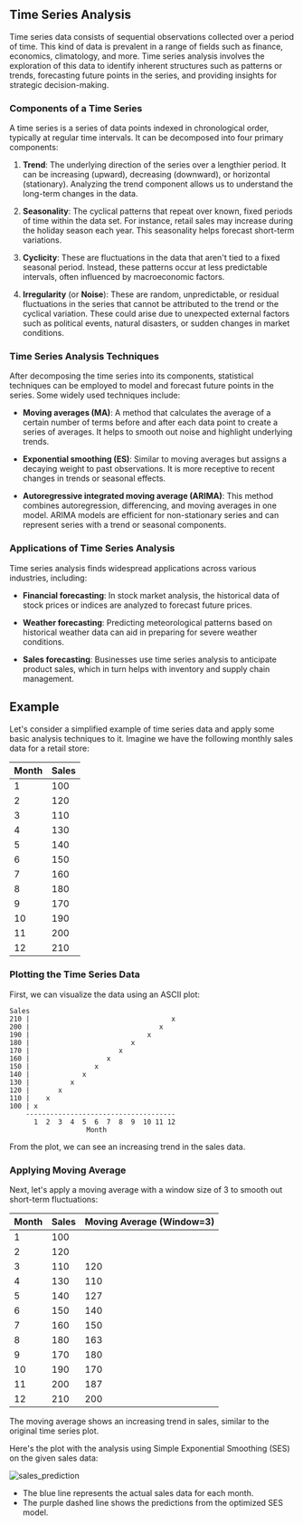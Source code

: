 ## Time Series Analysis

Time series data consists of sequential observations collected over a period of time. This kind of data is prevalent in a range of fields such as finance, economics, climatology, and more. Time series analysis involves the exploration of this data to identify inherent structures such as patterns or trends, forecasting future points in the series, and providing insights for strategic decision-making.

### Components of a Time Series

A time series is a series of data points indexed in chronological order, typically at regular time intervals. It can be decomposed into four primary components:

1. **Trend**: The underlying direction of the series over a lengthier period. It can be increasing (upward), decreasing (downward), or horizontal (stationary). Analyzing the trend component allows us to understand the long-term changes in the data.

2. **Seasonality**: The cyclical patterns that repeat over known, fixed periods of time within the data set. For instance, retail sales may increase during the holiday season each year. This seasonality helps forecast short-term variations.

3. **Cyclicity**: These are fluctuations in the data that aren't tied to a fixed seasonal period. Instead, these patterns occur at less predictable intervals, often influenced by macroeconomic factors.

4. **Irregularity** (or **Noise**): These are random, unpredictable, or residual fluctuations in the series that cannot be attributed to the trend or the cyclical variation. These could arise due to unexpected external factors such as political events, natural disasters, or sudden changes in market conditions.

### Time Series Analysis Techniques

After decomposing the time series into its components, statistical techniques can be employed to model and forecast future points in the series. Some widely used techniques include:

- **Moving averages (MA)**: A method that calculates the average of a certain number of terms before and after each data point to create a series of averages. It helps to smooth out noise and highlight underlying trends.

- **Exponential smoothing (ES)**: Similar to moving averages but assigns a decaying weight to past observations. It is more receptive to recent changes in trends or seasonal effects.

- **Autoregressive integrated moving average (ARIMA)**: This method combines autoregression, differencing, and moving averages in one model. ARIMA models are efficient for non-stationary series and can represent series with a trend or seasonal components.

### Applications of Time Series Analysis

Time series analysis finds widespread applications across various industries, including:

- **Financial forecasting**: In stock market analysis, the historical data of stock prices or indices are analyzed to forecast future prices.

- **Weather forecasting**: Predicting meteorological patterns based on historical weather data can aid in preparing for severe weather conditions.

- **Sales forecasting**: Businesses use time series analysis to anticipate product sales, which in turn helps with inventory and supply chain management.

## Example

Let's consider a simplified example of time series data and apply some basic analysis techniques to it. Imagine we have the following monthly sales data for a retail store:

| Month | Sales |
| ----- | ----- |
| 1     |  100 |
| 2     |  120 |
| 3     |  110 |
| 4     |  130 |
| 5     |  140 |
| 6     |  150 |
| 7     |  160 |
| 8     |  180 |
| 9     |  170 |
| 10    |  190 |
| 11    |  200 |
| 12    |  210 |

### Plotting the Time Series Data

First, we can visualize the data using an ASCII plot:

```
Sales
210 |                                   x
200 |                                x
190 |                             x
180 |                         x
170 |                      x 
160 |                   x 
150 |                x
140 |             x
130 |          x
120 |       x
110 |    x
100 | x
    -------------------------------------
      1  2  3  4  5  6  7  8  9  10 11 12
                   Month
```

From the plot, we can see an increasing trend in the sales data.

### Applying Moving Average

Next, let's apply a moving average with a window size of 3 to smooth out short-term fluctuations:

| Month | Sales | Moving Average (Window=3) |
| ----- | ----- | ------------------------- |
| 1     |  100  |         |
| 2     |  120  |         |
| 3     |  110  |     120 |
| 4     |  130  |     110 |
| 5     |  140  |     127 |
| 6     |  150  |     140 |
| 7     |  160  |     150 |
| 8     |  180  |     163 |
| 9     |  170  |     180 |
| 10    |  190  |     170 |
| 11    |  200  |     187 |
| 12    |  210  |     200 |

The moving average shows an increasing trend in sales, similar to the original time series plot.

Here's the plot with the analysis using Simple Exponential Smoothing (SES) on the given sales data:

![sales_prediction](https://github.com/djeada/Statistics-Notes/assets/37275728/85db196f-ac46-438a-8011-a6a3f952bdb8)

- The blue line represents the actual sales data for each month.
- The purple dashed line shows the predictions from the optimized SES model.
